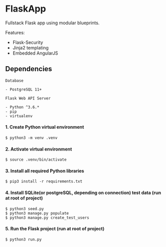 # FlaskApp
Fullstack Flask app using modular blueprints.

Features:

- Flask-Security
- Jinja2 templating
- Embedded AngularJS

## Dependencies

    Database

    - PostgreSQL 11+

    Flask Web API Server

	- Python ^3.6.*
	- pip
	- virtualenv

#### 1. Create Python virtual environment

	$ python3 -m venv .venv

#### 2. Activate virtual environment

	$ source .venv/bin/activate

#### 3. Install all required Python libraries

	$ pip3 install -r requirements.txt

#### 4. Install SQLite(or postgreSQL, depending on connection) test data (run at root of project)

    $ python3 seed.py
	$ python3 manage.py populate
	$ python3 manage.py create_test_users

#### 5. Run the Flask project (run at root of project)

    $ python3 run.py
